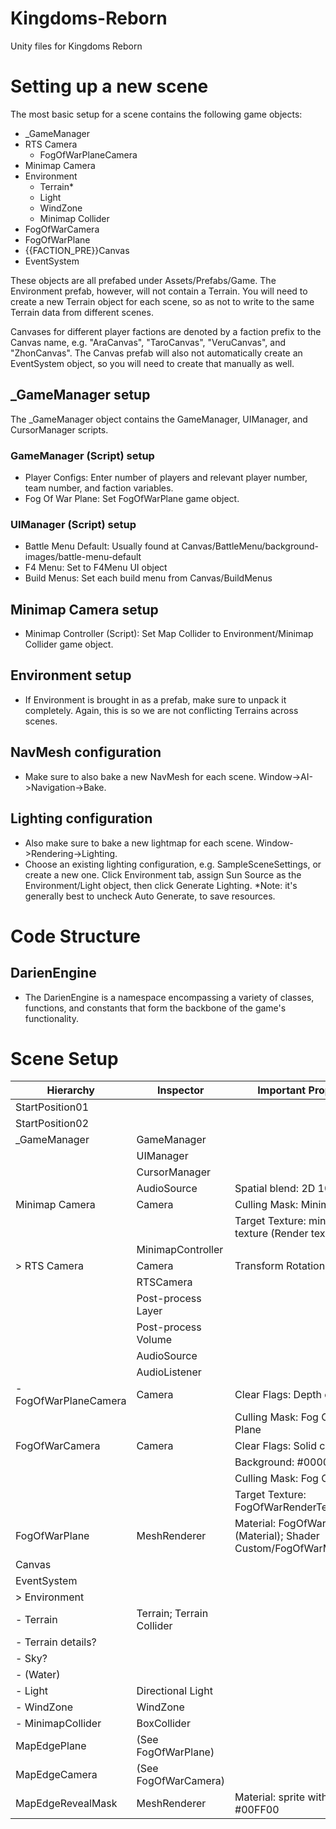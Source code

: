 # Kingdoms-Reborn
 Unity files for Kingdoms Reborn

# Setting up a new scene
The most basic setup for a scene contains the following game objects:
- _GameManager
- RTS Camera
    - FogOfWarPlaneCamera
- Minimap Camera
- Environment
    - Terrain*
    - Light
    - WindZone
    - Minimap Collider
- FogOfWarCamera
- FogOfWarPlane
- {{FACTION_PRE}}Canvas
- EventSystem

These objects are all prefabed under Assets/Prefabs/Game. The Environment prefab, however, will not contain a Terrain. You will need to create a new Terrain object for each scene, so as not to write to the same Terrain data from different scenes.

Canvases for different player factions are denoted by a faction prefix to the Canvas name, e.g. "AraCanvas", "TaroCanvas", "VeruCanvas", and "ZhonCanvas".
The Canvas prefab will also not automatically create an EventSystem object, so you will need to create that manually as well. 

## _GameManager setup
The _GameManager object contains the GameManager, UIManager, and CursorManager scripts. 
### GameManager (Script) setup
- Player Configs: Enter number of players and relevant player number, team number, and faction variables. 
- Fog Of War Plane: Set FogOfWarPlane game object.
### UIManager (Script) setup
- Battle Menu Default: Usually found at Canvas/BattleMenu/background-images/battle-menu-default
- F4 Menu: Set to F4Menu UI object
- Build Menus: Set each build menu from Canvas/BuildMenus

## Minimap Camera setup
- Minimap Controller (Script): Set Map Collider to Environment/Minimap Collider game object.

## Environment setup
- If Environment is brought in as a prefab, make sure to unpack it completely. Again, this is so we are not conflicting Terrains across scenes.

## NavMesh configuration
- Make sure to also bake a new NavMesh for each scene. Window->AI->Navigation->Bake.

## Lighting configuration
- Also make sure to bake a new lightmap for each scene. Window->Rendering->Lighting. 
- Choose an existing lighting configuration, e.g. SampleSceneSettings, or create a new one. Click Environment tab, assign Sun Source as the Environment/Light object, then click Generate Lighting. *Note: it's generally best to uncheck Auto Generate, to save resources.

# Code Structure
## DarienEngine
- The DarienEngine is a namespace encompassing a variety of classes, functions, and constants that form the backbone of the game's functionality.

# Scene Setup

| Hierarchy              | Inspector                 | Important Properties                                                 |
|------------------------|---------------------------|----------------------------------------------------------------------|
| StartPosition01        |                           |                                                                      |
| StartPosition02        |                           |                                                                      |
| _GameManager           | GameManager               |                                                                      |
|                        | UIManager                 |                                                                      |
|                        | CursorManager             |                                                                      |
|                        | AudioSource               | Spatial blend: 2D 100%                                               |
| Minimap Camera         | Camera                    | Culling Mask:  Minimap (layer)                                       |
|                        |                           | Target Texture: minimap-texture (Render texture)                     |
|                        | MinimapController         |                                                                      |
| > RTS Camera           | Camera                    | Transform Rotation: 75                                               |
|                        | RTSCamera                 |                                                                      |
|                        | Post-process Layer        |                                                                      |
|                        | Post-process Volume       |                                                                      |
|                        | AudioSource               |                                                                      |
|                        | AudioListener             |                                                                      |
| - FogOfWarPlaneCamera  | Camera                    | Clear Flags: Depth only                                              |
|                        |                           | Culling Mask: Fog Of War Plane                                       |
| FogOfWarCamera         | Camera                    | Clear Flags: Solid color                                             |
|                        |                           | Background: #0000FF                                                  |
|                        |                           | Culling Mask: Fog Of War                                             |
|                        |                           | Target Texture: FogOfWarRenderTexture                                |
| FogOfWarPlane          | MeshRenderer              | Material: FogOfWarPlane (Material); Shader Custom/FogOfWarMaskShader |
| Canvas                 |                           |                                                                      |
| EventSystem            |                           |                                                                      |
| > Environment          |                           |                                                                      |
| - Terrain              | Terrain; Terrain Collider |                                                                      |
| - Terrain details?     |                           |                                                                      |
| - Sky?                 |                           |                                                                      |
| - (Water)              |                           |                                                                      |
| - Light                | Directional Light         |                                                                      |
| - WindZone             | WindZone                  |                                                                      |
| - MinimapCollider      | BoxCollider               |                                                                      |
| MapEdgePlane           | (See FogOfWarPlane)       |                                                                      |
| MapEdgeCamera          | (See FogOfWarCamera)      |                                                                      |
| MapEdgeRevealMask      | MeshRenderer              | Material: sprite with color #00FF00                                  |
